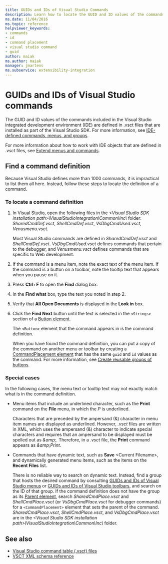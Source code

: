 ```yaml
---
title: GUIDs and IDs of Visual Studio Commands
description: Learn how to locate the GUID and ID values of the commands included in the Visual Studio integrated development environment (IDE).
ms.date: 11/04/2016
ms.topic: reference
helpviewer_keywords:
- commands
- id
- command placement
- visual studio command
- guid
author: maiak
ms.author: maiak
manager: jmartens
ms.subservice: extensibility-integration
---
```

# GUIDs and IDs of Visual Studio commands

The GUID and ID values of the commands included in the Visual Studio integrated development environment (IDE) are defined in .vsct files that are installed as part of the Visual Studio SDK. For more information, see [IDE-defined commands, menus, and groups](../../extensibility/internals/ide-defined-commands-menus-and-groups.md).

 For more information about how to work with IDE objects that are defined in *.vsct* files, see [Extend menus and commands](../../extensibility/extending-menus-and-commands.md).

## Find a command definition
 Because Visual Studio defines more than 1000 commands, it is impractical to list them all here. Instead, follow these steps to locate the definition of a command.

### To locate a command definition

1. In Visual Studio, open the following files in the *<Visual Studio SDK installation path\>\VisualStudioIntegration\Common\Inc\\* folder: *SharedCmdDef.vsct*, *ShellCmdDef.vsct*, *VsDbgCmdUsed.vsct*, *Venusmenu.vsct*.

    Most Visual Studio commands are defined in *SharedCmdDef.vsct* and *ShellCmdDef.vsct*. *VsDbgCmdUsed.vsct* defines commands that pertain to the debugger, and *Venusmenu.vsct* defines commands that are specific to Web development.

2. If the command is a menu item, note the exact text of the menu item. If the command is a button on a toolbar, note the tooltip text that appears when you pause on it.

3. Press **Ctrl**+**F** to open the **Find** dialog box.

4. In the **Find what** box, type the text you noted in step 2.

5. Verify that **All Open Documents** is displayed in the **Look in** box.

6. Click the **Find Next** button until the text is selected in the `<Strings>` section of a [Button element](../../extensibility/button-element.md).

    The `<Button>` element that the command appears in is the command definition.

   When you have found the command definition, you can put a copy of the command on another menu or toolbar by creating a [CommandPlacement element](../../extensibility/commandplacement-element.md) that has the same `guid` and `id` values as the command. For more information, see [Create reusable groups of buttons](../../extensibility/creating-reusable-groups-of-buttons.md).

### Special cases
 In the following cases, the menu text or tooltip text may not exactly match what is in the command definition.

- Menu items that include an underlined character, such as the **Print** command on the **File** menu, in which the *P* is underlined.

     Characters that are preceded by the ampersand (&) character in menu item names are displayed as underlined. However, *.vsct* files are written in XML, which uses the ampersand (&) character to indicate special characters and requires that an ampersand to be displayed must be spelled out as *&amp;amp;*. Therefore, in a *.vsct* file, the **Print** command appears as *&amp;amp;Print*.

- Commands that have dynamic text, such as **Save** \<Current Filename\>, and dynamically generated menu items, such as the items on the **Recent Files** list.

     There is no reliable way to search on dynamic text. Instead, find a group that hosts the desired command by consulting [GUIDs and IDs of Visual Studio menus](../../extensibility/internals/guids-and-ids-of-visual-studio-menus.md) or [GUIDs and IDs of Visual Studio toolbars](../../extensibility/internals/guids-and-ids-of-visual-studio-toolbars.md), and search on the ID of that group. If the command definition does not have the group as its [Parent element](../../extensibility/parent-element.md), search *SharedCmdPlace.vsct* and *ShellCmdPlace.vsct* (or *VsDbgCmdPlace.vsct* for debugger commands) for a `<CommandPlacement>` element that sets the parent of the command. *SharedCmdPlace.vsct*, *ShellCmdPlace.vsct*, and *VsDbgCmdPlace.vsct* are in the *\<Visual Studio SDK installation path\>\VisualStudioIntegration\Common\Inc\\* folder.

## See also

- [Visual Studio command table (.vsct) files](../../extensibility/internals/visual-studio-command-table-dot-vsct-files.md)
- [VSCT XML schema reference](../../extensibility/vsct-xml-schema-reference.md)

